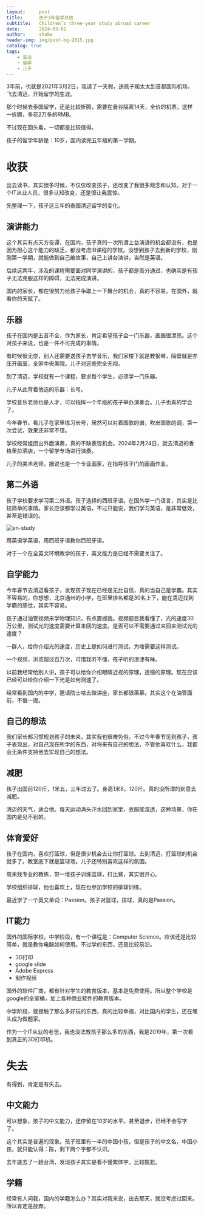```yaml
---
layout:     post
title:      孩子3年留学总结
subtitle:   Children’s three-year study abroad career
date:       2024-03-01
author:     shake
header-img: img/post-bg-2015.jpg
catalog: true
tags:
    - 生活
    - 留学
    - 儿子
---
```


3年前，也就是2021年3月2日，我请了一天假，送孩子和太太到首都国际机场，飞去清迈，开始留学的生涯。

那个时候去泰国留学，还是比较折腾，需要在曼谷隔离14天，全价的机票，这样一折腾，多花2万多的RMB。

不过现在回头看，一切都是比较值得。

孩子的留学年龄是：10岁，国内读完五年级的第一学期。

# 收获

出去读书，其实很多时候，不仅仅改变孩子，还改变了我很多观念和认知。对于一个IT从业人员，很多认知改变，还是很让我震惊。

先整理一下，孩子这三年的泰国清迈留学的变化。

## 演讲能力

这个其实有点天方夜谭，在国内，孩子真的一次所谓上台演讲的机会都没有，也是因为担心这个能力的缺乏，都没考虑IB课程的学校。没想到孩子去到新的学校，刚刚第一学期，就能做到自己编故事，自己上讲台演讲，当然是英语。

后续这两年，涉及的课程需要面对同学演讲的，孩子都是高分通过，也确实是有孩子无法克服这样的障碍，无法完成演讲。

国内的家长，都在很努力给孩子争取上一下舞台的机会，真的不容易。在国外，就看你的天赋了。

## 乐器

孩子在国内是五音不全，作为家长，肯定希望孩子会一门乐器，画画很漂亮。这个对孩子来说，也是一件不可完成的事情。

有时候很无奈，别人还需要送孩子去学音乐，我们家楼下就是教钢琴，隔壁就是亦庄开画室，全家中央美院。儿子对这些完全无视。

到了清迈，学校就有一个课程，要求每个学生，必须学一门乐器。

儿子从此背着他选的乐器：长号。

学校音乐老师也是人才，可以指挥一个年级的孩子举办演奏会。儿子也真的学会了。

今年春节，看儿子在家里练习长号，居然可以对着国歌的谱，吹出国歌的调，第一次尝试，效果还非常不错。

学校经常组团出外面演奏，真的不缺表现机会。2024年2月24日，就去清迈的香格里拉酒店，一个留学专场进行演奏。

儿子的美术老师，据说也是一个专业画家，在指导孩子门的画画作业。

## 第二外语

孩子学校要求学习第二外语。孩子选择的西班牙语。在国外学一门语言，其实是比较简单的事情。家长应该都学过英语，不过只能说，我们学习英语，是非常低效，甚至是错误的。

![en-study](/img/2024/son/en-study.jpg "英语学习")

用英语学英语，用西班牙语教你西班牙语。

对于一个在全英文环境教学的孩子，英文能力是已经不需要关注了。

## 自学能力

今年春节去清迈看孩子，发现孩子现在已经是无比自信，真的当自己是学霸。其实不容易的，你想想，北京通州的小学，在班里排名都是30名上下，能在清迈找到学霸的感觉，其实不容易。

孩子通过油管视频来学物理知识，有点震撼我。视频题目我看懂了，光的速度30万公里，测试光的速度需要计算来回的速度。是否可以不需要通过来回来测试光的速度？

一群人，给你介绍光的速度，历史上是如何进行测试，为啥需要这样测试。

一个视频，浏览超过百万次，可惜我听不懂，孩子听的津津有味。

以前我经常给别人讲，孩子可以给你介绍眼睛近视的原理，透镜的原理。现在应该已经可以给你介绍一下光是如何测速了。

经常看到国内的中学，邀请院士啥去做讲座，家长都很羡慕。其实这个在油管面前，不值一提。

## 自己的想法

我们家长都习惯规划孩子的未来，其实我也很难免俗。不过今年春节见到孩子，孩子表现出，对自己现在所学的东西，对将来有自己的想法，不管他喜欢什么，我都会无条件支持他去实现自己的想法。

## 减肥

孩子出国前120斤，1米五，三年过去了。身高1米8，120斤。真的没所谓的刻意去减肥。

清迈的天气，适合他。每天运动满头汗水回到家里，衣服能湿透，这种场景，你在国内是见不到的。

## 体育爱好

孩子在国内，喜欢打篮球，但是很少机会去让你打篮球。去到清迈，打篮球的机会就多了。教室底下就是篮球场。儿子还特别喜欢这样的氛围。

周末找专业的教练，带一堆孩子训练篮球，打比赛，其实很开心。

学校组织排球，他也喜欢上，现在也参加学校的排球训练。

最近学了一个英文单词：Passion。孩子对篮球，排球，真的是Passion。

## IT能力

国外的国际学校，中学阶段，有一个课程是：Computer Science。应该还是比较简单，就是教你电脑如何使用。不过学的东西，还是比较前沿。

* 3D打印
* google slide
* Adobe Express
* 制作视频

国外的软件厂商，都有针对学生的教育版本，基本是免费使用。所以整个学校是google的全家桶，加上各种商业软件的教育版本。

中学阶段，就接触了那么多好玩的东西，真的比较幸福，对比国内的学生，还在埋头成为做题家。

作为一个IT从业的老爸，我也没法教孩子那么多的东西，我是2019年，第一次看到真正的3D打印机。



# 失去

有得到，肯定是有失去。

## 中文能力

可以想象，孩子的中文能力，还停留在10岁的水平。甚至退步，已经不会写字了。

这个其实是普遍的现象。孩子班里有一半的中国小孩，但是孩子的中文名，中国小孩，就只能认得：陈，剩下两个字都不认识。

去年底去了一趟台湾，发现孩子其实是看不懂繁体字，比较尴尬。

## 学籍

经常有人问我，国内的学籍怎么办？其实对我来说，出去那天，就没考虑过回来。所以肯定是放弃。












